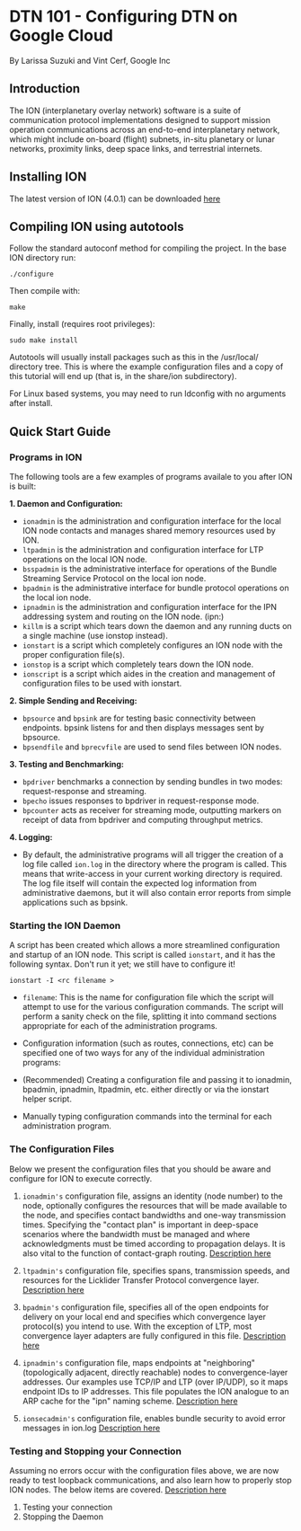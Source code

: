 # DTN 101 - Configuring DTN on Google Cloud
By Larissa Suzuki and Vint Cerf, Google Inc

## Introduction
The ION (interplanetary overlay network) software is a suite of communication protocol implementations designed to support mission operation communications across an end-to-end interplanetary network, which might include on-board (flight) subnets, in-situ planetary or lunar networks, proximity links, deep space links, and terrestrial internets.

## Installing ION
The latest version of ION (4.0.1) can be downloaded [here](https://sourceforge.net/projects/ion-dtn/files/ion-open-source-4.0.1.tar.gz/download)

## Compiling ION using autotools
Follow the standard autoconf method for compiling the project. In the base ION directory run:

```
./configure
```
Then compile with:
```
make
````
Finally, install (requires root privileges):
```
sudo make install
```
Autotools will usually install packages such as this in the /usr/local/ directory tree. This is where the example configuration files and a copy of this tutorial will end up (that is, in the share/ion subdirectory).

For Linux based systems, you may need to run ldconfig with no arguments after install.

## Quick Start Guide

### Programs in ION
The following tools are a few examples of programs availale to you after ION is built:

**1. Daemon and Configuration:**
- `ionadmin` is the administration and configuration interface for the local ION node contacts and manages shared memory resources used by ION.
- `ltpadmin` is the administration and configuration interface for LTP operations on the local ION node.
- `bsspadmin` is the administrative interface for operations of the Bundle Streaming Service Protocol on the local ion node.
- `bpadmin` is the administrative interface for bundle protocol operations on the local ion node.
- `ipnadmin` is the administration and configuration interface for the IPN addressing system and routing on the ION node. (ipn:)
- `killm` is a script which tears down the daemon and any running ducts on a single machine (use ionstop instead).
- `ionstart` is a script which completely configures an ION node with the proper configuration file(s).
- `ionstop` is a script which completely tears down the ION node.
- `ionscript` is a script which aides in the creation and management of configuration files to be used with ionstart.

**2. Simple Sending and Receiving:**
- `bpsource` and `bpsink` are for testing basic connectivity between endpoints. bpsink listens for and then displays messages sent by bpsource.
- `bpsendfile` and `bprecvfile` are used to send files between ION nodes.

**3. Testing and Benchmarking:**
- `bpdriver` benchmarks a connection by sending bundles in two modes: request-response and streaming.
- `bpecho` issues responses to bpdriver in request-response mode.
- `bpcounter` acts as receiver for streaming mode, outputting markers on receipt of data from bpdriver and computing throughput metrics.

**4. Logging:**
- By default, the administrative programs will all trigger the creation of a log file called `ion.log` in the directory where the program is called. This means that write-access in your current working directory is required. The log file itself will contain the expected log information from administrative daemons, but it will also contain error reports from simple applications such as bpsink. 

### Starting the ION Daemon
A script has been created which allows a more streamlined configuration and startup of an ION node. This script is called `ionstart`, and it has the following syntax. Don't run it yet; we still have to configure it!

```ionstart -I <rc filename >```

- `filename`: This is the name for configuration file which the script will attempt to use for the various configuration commands. The script will perform a sanity check on the file, splitting it into command sections appropriate for each of the administration programs.  
- Configuration information (such as routes, connections, etc) can be specified one of two ways for any of the individual administration programs:

- (Recommended) Creating a configuration file and passing it to ionadmin, bpadmin, ipnadmin, ltpadmin, etc. either directly or via the ionstart helper script.
- Manually typing configuration commands into the terminal for each administration program.

### The Configuration Files
Below we present the configuration files that you should be aware and configure for ION to execute correctly. 

1. `ionadmin's` configuration file, assigns an identity (node number) to the node, optionally configures the resources that will be made available to the node, and specifies contact bandwidths and one-way transmission times. Specifying the "contact plan" is important in deep-space scenarios where the bandwidth must be managed and where acknowledgments must be timed according to propagation delays. It is also vital to the function of contact-graph routing. [Description here](IONconfig_file.md)

2. `ltpadmin's` configuration file, specifies spans, transmission speeds, and resources for the Licklider Transfer Protocol convergence layer. [Description here](LTPconfig_file.md)

3. `bpadmin's` configuration file, specifies all of the open endpoints for delivery on your local end and specifies which convergence layer protocol(s) you intend to use. With the exception of LTP, most convergence layer adapters are fully configured in this file. [Description here](BPconfig_file.md)

4. `ipnadmin's` configuration file, maps endpoints at "neighboring" (topologically adjacent, directly reachable) nodes to convergence-layer addresses. Our examples use TCP/IP and LTP (over IP/UDP), so it maps endpoint IDs to IP addresses. This file populates the ION analogue to an ARP cache for the "ipn" naming scheme. [Description here](IPNconfig_file.md)

5. `ionsecadmin's` configuration file, enables bundle security to avoid error messages in ion.log [Description here](IONSECconfig_file.md)

### Testing and Stopping your Connection
Assuming no errors occur with the configuration files above, we are now ready to test loopback communications, and also learn how to properly stop ION nodes. The below items are covered. [Description here](Testing_Stopping.md)

1. Testing your connection
2. Stopping the Daemon


